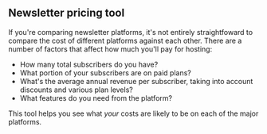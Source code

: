 Newsletter pricing tool
---

If you're comparing newsletter platforms, it's not entirely straightfoward to compare the cost of different platforms against each other. There are a number of factors that affect how much you'll pay for hosting:

- How many total subscribers do you have?
- What portion of your subscribers are on paid plans?
- What's the average annual revenue per subscriber, taking into account discounts and various plan levels?
- What features do you need from the platform?

This tool helps you see what *your* costs are likely to be on each of the major platforms.